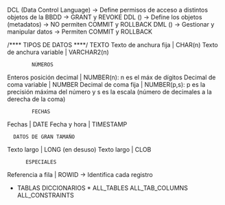 DCL (Data Control Language) -> Define permisos de acceso a distintos objetos de la BBDD -> GRANT y REVOKE
DDL () -> Define los objetos (metadatos) -> NO permiten COMMIT y ROLLBACK
DML () -> Gestionar y manipular datos -> Permiten COMMIT y ROLLBACK

/**** TIPOS DE DATOS ****/
              TEXTO
Texto de anchura fija | CHAR(n)
Texto de anchura variable | VARCHAR2(n)

            NÚMEROS
  Enteros posición decimal | NUMBER(n): n es el máx de dígitos
  Decimal de coma variable | NUMBER
  Decimal de coma fija | NUMBER(p,s): p es la precisión máxima del número y s es la escala (número de decimales a la derecha de la coma)

            FECHAS
Fechas | DATE
Fecha y hora | TIMESTAMP

      DATOS DE GRAN TAMAÑO
Texto largo | LONG (en desuso)
Texto largo | CLOB

          ESPECIALES
Referencia a fila | ROWID -> Identifica cada registro

* TABLAS DICCIONARIOS *
          ALL_TABLES
        ALL_TAB_COLUMNS
        ALL_CONSTRAINTS
